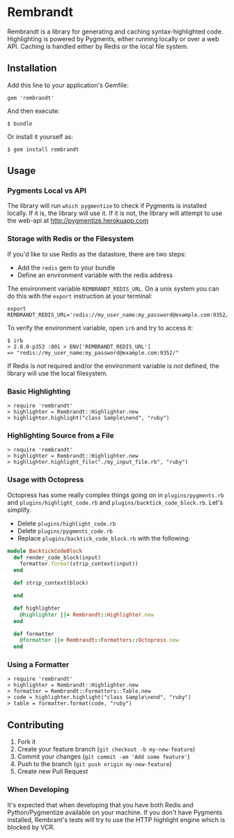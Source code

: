 # Rembrandt

Rembrandt is a library for generating and caching syntax-highlighted code. Highlighting is powered by Pygments, either running locally or over a web API. Caching is handled either by Redis or the local file system.

## Installation

Add this line to your application's Gemfile:

    gem 'rembrandt'

And then execute:

    $ bundle

Or install it yourself as:

    $ gem install rembrandt

## Usage

### Pygments Local vs API

The library will run `which pygmentize` to check if Pygments is installed locally. If it is, the library will use it. If it is not, the library will attempt to use the web-api at http://pygmentize.herokuapp.com

### Storage with Redis or the Filesystem

If you'd like to use Redis as the datastore, there are two steps:

* Add the `redis` gem to your bundle
* Define an environment variable with the redis address

The environment variable `REMBRANDT_REDIS_URL`. On a unix system you can do this with the `export` instruction at your terminal:

```plain
export REMBRANDT_REDIS_URL='redis://my_user_name:my_password@example.com:9352/'
```

To verify the environment variable, open `irb` and try to access it:

```plain
$ irb
> 2.0.0-p353 :001 > ENV['REMBRANDT_REDIS_URL']
=> "redis://my_user_name:my_password@example.com:9352/" 
```

If Redis is *not* required and/or the environment variable is *not* defined, the library will use the local filesystem.

### Basic Highlighting

```irb
> require 'rembrandt'
> highlighter = Rembrandt::Highlighter.new
> highlighter.highlight("class Sample\nend", "ruby")
```

### Highlighting Source from a File

```irb
> require 'rembrandt'
> highlighter = Rembrandt::Highlighter.new
> highlighter.highlight_file("./my_input_file.rb", "ruby")
```

### Usage with Octopress

Octopress has some really complex things going on in `plugins/pygments.rb` and `plugins/highlight_code.rb` and `plugins/backtick_code_block.rb`. Let's simplify.

* Delete `plugins/highlight_code.rb`
* Delete `plugins/pygments_code.rb`
* Replace `plugins/backtick_code_block.rb` with the following:

```ruby
module BacktickCodeBlock
  def render_code_block(input)
    formatter.format(strip_context(input))
  end

  def strip_context(block)

  end

  def highlighter
    @highlighter ||= Rembrandt::Highlighter.new
  end

  def formatter
    @formatter ||= Rembrandt::Formatters::Octopress.new
  end
```

### Using a Formatter

```irb
> require 'rembrandt'
> highlighter = Rembrandt::Highlighter.new
> formatter = Rembrandt::Formatters::Table.new
> code = highlighter.highlight("class Sample\nend", "ruby")
> table = formatter.format(code, "ruby")
```

## Contributing

1. Fork it
2. Create your feature branch (`git checkout -b my-new-feature`)
3. Commit your changes (`git commit -am 'Add some feature'`)
4. Push to the branch (`git push origin my-new-feature`)
5. Create new Pull Request

### When Developing

It's expected that when developing that you have both Redis and Python/Pygmentize available on your machine. If you don't have Pygments installed, Rembrant's tests will try to use the HTTP highlight engine which is blocked by VCR.
